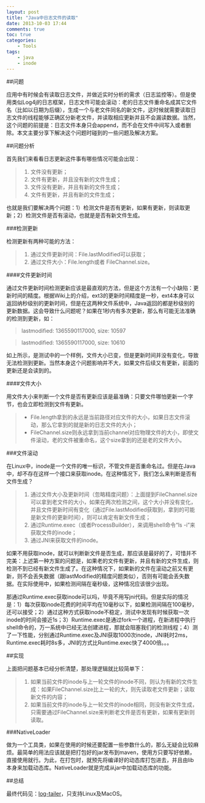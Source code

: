 ```yaml
---
layout: post
title: "Java中日志文件的读取"
date: 2013-10-03 17:44
comments: true
toc: true
categories: 
    - Tools
tags:
    - java
    - inode
---
```


##问题

应用中有时候会有读取日志文件，并做近实时分析的需求（日志监控等）。但是使用类似Log4j的日志框架，日志文件可能会滚动：老的日志文件重命名成其它文件名（比如以日期为后缀），生成一个与老文件同名的新文件，这时候就需要读取日志文件的线程能够正确区分新老文件，并读取相应更新并且不会漏读数据。当然，这个问题的前提是：日志文件本身只会append，而不会在文件中间写入或者删除。本文主要分享下解决这个问题时碰到的一些问题及解决方案。

<!--more-->

##问题分析

首先我们来看看日志更新这件事有哪些情况可能会出现：
> 1. 文件没有更新；
> 2. 文件有更新，并且没有新的文件生成；
> 3. 文件没有更新，并且有新的文件生成；
> 4. 文件有更新，并且有新的文件生成；

也就是我们要解决两个问题：1）检测文件是否有更新，如果有更新，则读取更新；2）检测文件是否有滚动，也就是是否有新文件生成。

###检测更新

检测更新有两种可能的方法：
> 1. 通过文件更新时间：File.lastModified可以获取；
> 2. 通过文件大小：File.length或者	FileChannel.size。

####文件更新时间

通过文件更新时间检测更新应该是最直观的方法，但是这个方法有一个小缺陷：更新时间的精度。根据Wiki上的介绍，ext3的更新时间精度是一秒，ext4本身可以返回纳秒级别的更新时间，但是在这两种文件系统中，Java返回的都是秒级别的更新数据。这会导致什么问题呢？如果在1秒内有多次更新，那么有可能无法准确的检测到更新，如：

>lastmodified: 1365590117000, size: 10597

>lastmodified: 1365590117000, size: 10610

如上所示，是测试中的一个样例，文件大小已变，但是更新时间并没有变化，导致无法检测到更新。当然本身这个问题影响并不大，如果文件后续又有更新，前面的更新还是会读到的。

####文件大小

用文件大小来判断一个文件是否有更新应该是最准确：只要文件哪怕更新一个字节，也会立即检测到文件有更新。

> * File.length拿到的永远是当前路径对应文件的大小，如果日志文件滚动，那么它拿到的就是新的日志文件的大小；
> * FileChannel.size则永远拿到当前channel对应物理文件的大小，即使文件滚动，老的文件被重命名，这个size拿到的还是老的文件大小。

###文件滚动

在Linux中，inode是一个文件的唯一标识，不管文件是否重命名过。但是在Java中，却不存在这样一个接口来获取inode。在这种情况下，我们怎么来判断是否有文件生成？

> 1. 通过文件大小及更新时间（忽略精度问题）：上面提到FileChannel.size可以拿到老文件的大小，如果在两次检测之间，这个大小并没有变化，并且文件更新时间有变化（通过File.lastModified获取到，拿到的可能是新文件的更新时间），则可以肯定有新文件生成；
> 2. 通过Runtime.exec（或者ProcessBuilder），来调用shell命令“ls -i”来获取文件的inode；
> 3. 通过JNI来获取文件的inode。

如果不用获取inode，就可以判断新文件是否生成，那应该是最好的了，可惜并不完美：上述第一种方案的问题是，如果老的文件有更新，并且有新的文件生成，则检测不到已经有新文件生成了。在这种情况下，如果新的文件在滚动之前又有更新，则不会丢失数据（跟lastModified的精度问题类似），否则有可能会丢失数据。在实际使用中，如果检测间隔在毫秒级，这种情况应该很少出现。

那通过Runtime.exec获取inode可以吗，毕竟不用写jni代码。但是实际的情况是：1）每次获取inode花费的时间平均在10毫秒以下，如果检测间隔在100毫秒，还可以接受；2）通过这种方式获取inode不稳定，测试中发现有时候获取一次inode的时间会接近1s；3）Runtime.exec是通过fork一个进程，在新进程中执行shell命令的，万一系统中已经无法创建进程，那就会阻塞我们的检测线程；4）测了一下性能，分别通过Runtime.exec及JNI获取1000次inode，JNI耗时2ms，Runtime.exec耗时8s多，JNI的方式比Runtime.exec快了4000倍。。。

##实现

上面把问题基本已经分析清楚，那处理逻辑就比较简单下：

> 1. 如果当前文件的inode与上一轮文件的inode不同，则认为有新的文件生成：如果FileChannel.size比上一轮的大，则先读取老文件更新；读取新文件的内容；
> 2. 如果当前文件的inode与上一轮文件的inode相同，则没有新文件生成，只需要通过FileChannel.size来判断老文件是否有更新，如果有更新则读取。

###NativeLoader

做为一个工具类，如果在使用的时候还要配置一些参数什么的，那么无疑会比较麻烦。最简单的用法应该就是把打包好的jar发布到maven，使用方只要写好依赖，直接使用就行。为此，在打包时，就预先将编译好的动态库打包进去，并且由lib本身来加载动态库。NativeLoader就是完成从jar中加载动态库的功能。

##总结

最终代码见：[log-tailer](https://github.com/onlychoice/log-tailer)，只支持Linux及MacOS。